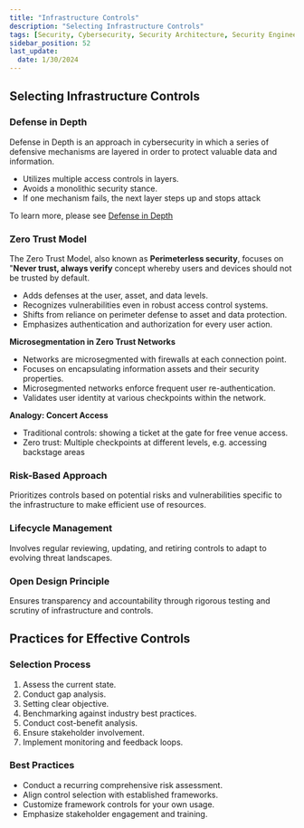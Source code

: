 ```yaml
---
title: "Infrastructure Controls"
description: "Selecting Infrastructure Controls"
tags: [Security, Cybersecurity, Security Architecture, Security Engineering]
sidebar_position: 52
last_update:
  date: 1/30/2024
---
```



## Selecting Infrastructure Controls

### Defense in Depth

Defense in Depth is an approach in cybersecurity in which a series of defensive mechanisms are layered in order to protect valuable data and information. 

- Utilizes multiple access controls in layers.
- Avoids a monolithic security stance.
- If one mechanism fails, the next layer steps up and stops attack

To learn more, please see [Defense in Depth](/docs/006-Identity-and-Access-Management/010-Defense-in-Depth.md)

### Zero Trust Model 

The Zero Trust Model, also known as **Perimeterless security**, focuses on "**Never trust, always verify** concept whereby users and devices should not be trusted by default.

  - Adds defenses at the user, asset, and data levels.
  - Recognizes vulnerabilities even in robust access control systems.
  - Shifts from reliance on perimeter defense to asset and data protection.
  - Emphasizes authentication and authorization for every user action.

**Microsegmentation in Zero Trust Networks**

  - Networks are microsegmented with firewalls at each connection point.
  - Focuses on encapsulating information assets and their security properties.
  - Microsegmented networks enforce frequent user re-authentication.
  - Validates user identity at various checkpoints within the network.

**Analogy: Concert Access**
  - Traditional controls: showing a ticket at the gate for free venue access.
  - Zero trust: Multiple checkpoints at different levels, e.g. accessing backstage areas

### Risk-Based Approach 

Prioritizes controls based on potential risks and vulnerabilities specific to the infrastructure to make efficient use of resources.

### Lifecycle Management

Involves regular reviewing, updating, and retiring controls to adapt to evolving threat landscapes.

### Open Design Principle 

Ensures transparency and accountability through rigorous testing and scrutiny of infrastructure and controls.

## Practices for Effective Controls

### Selection Process

1. Assess the current state.
2. Conduct gap analysis.
3. Setting clear objective.
4. Benchmarking against industry best practices.
5. Conduct cost-benefit analysis.
6. Ensure stakeholder involvement.
7. Implement monitoring and feedback loops.

### Best Practices 

- Conduct a recurring comprehensive risk assessment.
- Align control selection with established frameworks.
- Customize framework controls for your own usage.
- Emphasize stakeholder engagement and training.

